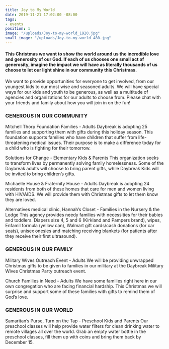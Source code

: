 ```yaml
---
title: Joy to My World
date: 2019-11-21 17:02:00 -08:00
tags:
- events
position: 1
image: "/uploads/Joy-to-my-world_1920.jpg"
small_image: "/uploads/Joy-to-my-world_480.jpg"
---
```


#### This Christmas we want to show the world around us the incredible love and generosity of our God. If each of us chooses one small act of generosity, imagine the impact we will have as literally thousands of us choose to let our light shine in our community this Christmas.

We want to provide opportunities for everyone to get involved, from our youngest kids to our most wise and seasoned adults. We will have special ways for our kids and youth to be generous, as well as a multitude of agencies and organizations for our adults to choose from. Please chat with your friends and family about how you will join in on the fun!

### GENEROUS IN OUR COMMUNITY

Mitchell Thorp Foundation Families - Adults
Daybreak is adopting 25 families and supporting them with gifts during this holiday season. This foundation supports families who have children that suffer from life-threatening medical issues. Their purpose is to make a difference today for a child who is fighting for their tomorrow.

Solutions for Change - Elementary Kids & Parents
This organization seeks to transform lives by permanently solving family homelessness. Some of the Daybreak adults will choose to bring parent gifts, while Daybreak Kids will be invited to bring children’s gifts.

Michaelle House & Fraternity House - Adults
Daybreak is adopting 24 residents from both of these homes that care for men and women living with HIV/AIDS. We will provide them with Christmas gifts to let them know they are loved.

Alternatives medical clinic, Hannah’s Closet - Families in the Nursery & the Lodge
This agency provides needy families with necessities for their babies and toddlers. Diapers size 4, 5 and 6 (Kirkland and Pampers brand), wipes, Enfamil formula (yellow can), Walmart gift cards/cash donations (for car seats), unisex onesies and matching receiving blankets (for patients after they receive their first ultrasound).


### GENEROUS IN OUR FAMILY

Military Wives Outreach Event - Adults
We will be providing unwrapped Christmas gifts to be given to families in our military at the Daybreak Military Wives Christmas Party outreach event.

Church Families in Need - Adults
We have some families right here in our own congregation who are facing financial hardship. This Christmas we will surprise and support some of these families with gifts to remind them of God’s love.

### GENEROUS IN OUR WORLD

Samaritan’s Purse, Turn on the Tap - Preschool Kids and Parents
Our preschool classes will help provide water filters for clean drinking water to remote villages all over the world. Grab an empty water bottle in the preschool classes, fill them up with coins and bring them back by December 15.